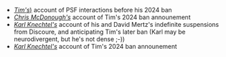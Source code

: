 - [*Tim's*)](ban.html) account of PSF interactions before his 2024 ban
- [*Chris McDonough's*](https://chrismcdonough.substack.com/p/the-shameful-defenestration-of-tim) account of Tim's 2024 ban announement
- [*Karl Knechtel's*](https://zahlman.github.io/politics/the-psf/2024/07/31/an-open-letter-to-the-psf-coc-wg.html) account of his and David Mertz's indefinite suspensions from Discoure, and anticipating Tim's later ban (Karl may be neurodivergent, but he's not dense ;-))
- [*Karl Knechtel's*](https://zahlman.github.io/politics/the-psf/2024/08/10/open-letter-psf-coc-wg-addendum-1-tim-peters.html) account of Tim's 2024 ban announement
